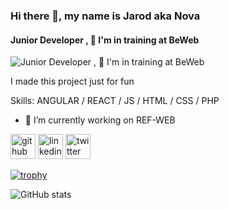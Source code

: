 ### Hi there 👋, my name is Jarod aka Nova
#### Junior Developer  , 🌱 I'm in training at BeWeb 
![Junior Developer  , 🌱 I'm in training at BeWeb ](https://i.ibb.co/ykRCb19/Sans-titre-1.png)

I made this project just for fun

Skills: ANGULAR / REACT / JS / HTML / CSS / PHP 

- 🔭 I’m currently working on REF-WEB 


[<img src='https://cdn.jsdelivr.net/npm/simple-icons@3.0.1/icons/github.svg' alt='github' height='40'>](https://github.com/WJarod)  [<img src='https://cdn.jsdelivr.net/npm/simple-icons@3.0.1/icons/linkedin.svg' alt='linkedin' height='40'>](https://www.linkedin.com/in/https://www.linkedin.com/in/jarod-wuillaume-111783190//)  [<img src='https://cdn.jsdelivr.net/npm/simple-icons@3.0.1/icons/twitter.svg' alt='twitter' height='40'>](https://twitter.com/https://twitter.com/W_Nova_)  

[![trophy](https://github-profile-trophy.vercel.app/?username=WJarod)](https://github.com/ryo-ma/github-profile-trophy)

![GitHub stats](https://github-readme-stats.vercel.app/api?username=WJarod&show_icons=true&theme=tokyonight)  
